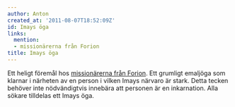 ```yaml
---
author: Anton
created_at: '2011-08-07T18:52:09Z'
id: Imays öga
links:
  mention:
  - missionärerna från Forion
title: Imays öga
---
```


Ett heligt föremål hos [missionärerna från Forion]. Ett grumligt emaljöga som klarnar i närheten av
en person i vilken Imays närvaro är stark. Detta tecken behöver inte nödvändigtvis innebära att
personen är en inkarnation. Alla sökare tilldelas ett Imays öga.

  [missionärerna från Forion]: missionärerna_från_Forion
